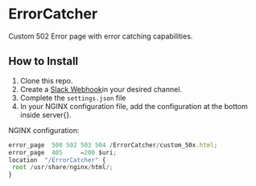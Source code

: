 # ErrorCatcher
Custom 502 Error page with error catching capabilities.

## How to Install

1. Clone this repo.
2. Create a [Slack Webhook][1]in your desired channel.
3. Complete the `settings.json` file
4. In your NGINX configuration file, add the configuration at the bottom inside server{}.

NGINX configuration:
```javascript
error_page  500 502 503 504 /ErrorCatcher/custom_50x.html;
error_page  405     =200 $uri;
location  "/ErrorCatcher" {
 root /usr/share/nginx/html/;
}
```


[1]:	https://api.slack.com/incoming-webhooks
